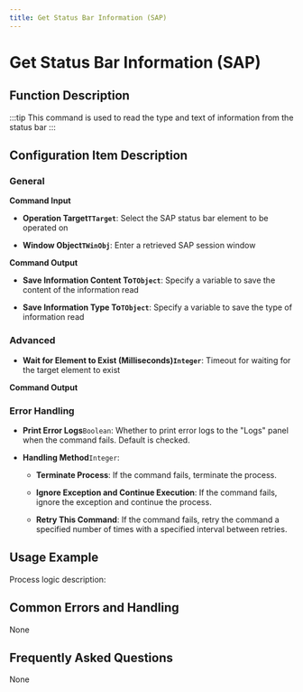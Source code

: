 ```yaml
---
title: Get Status Bar Information (SAP)
---
```


# Get Status Bar Information (SAP)

## Function Description

:::tip 
This command is used to read the type and text of information from the status bar
:::

## Configuration Item Description

### General

**Command Input**

- **Operation Target`TTarget`**: Select the SAP status bar element to be operated on

- **Window Object`TWinObj`**: Enter a retrieved SAP session window


**Command Output**

- **Save Information Content To`TObject`**: Specify a variable to save the content of the information read

- **Save Information Type To`TObject`**: Specify a variable to save the type of information read

### Advanced

- **Wait for Element to Exist (Milliseconds)`Integer`**: Timeout for waiting for the target element to exist


**Command Output**

### Error Handling

- **Print Error Logs**`Boolean`: Whether to print error logs to the "Logs" panel when the command fails. Default is checked. 

- **Handling Method**`Integer`:

    - **Terminate Process**: If the command fails, terminate the process.

    - **Ignore Exception and Continue Execution**: If the command fails, ignore the exception and continue the process.

    - **Retry This Command**: If the command fails, retry the command a specified number of times with a specified interval between retries.

## Usage Example

Process logic description:

## Common Errors and Handling

None

## Frequently Asked Questions

None

